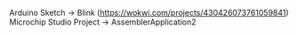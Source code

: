 Arduino Sketch -> Blink (https://wokwi.com/projects/430426073761059841)
Microchip Studio Project -> AssemblerApplication2
